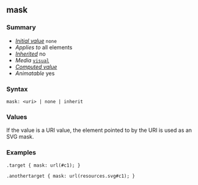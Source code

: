 ## mask

### Summary

* _[Initial value][0]_ `none`
* _Applies to_ all elements
* _[Inherited][1]_ no
* _Media_ [`visual`][2]
* _[Computed value][3]_
* _Animatable_ yes

### Syntax

    mask: <uri> | none | inherit

### Values

If the value is a URI value, the element pointed to by the URI is used as an SVG mask.

### Examples

    .target { mask: url(#c1); }
    
    .anothertarget { mask: url(resources.svg#c1); }
    



[0]: https://developer.mozilla.org/en/docs/CSS/initial_value
[1]: https://developer.mozilla.org/en/docs/CSS/inheritance
[2]: https://developer.mozilla.org/en/docs/Web/CSS/Media/Visual "The documentation about this has not yet been written; please consider contributing!"
[3]: https://developer.mozilla.org/en/docs/CSS/computed_value